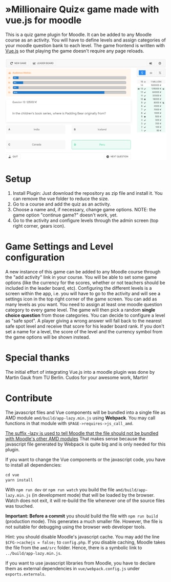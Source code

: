 # »Millionaire Quiz« game made with vue.js for moodle
This is a quiz game plugin for Moodle. It can be added to any Moodle course as an activity. You will 
have to define levels and assign categories of your moodle question bank to each level. The game frontend 
is written with [Vue.js](https://vuejs.org/) so that playing the game doesn't require any page reloads.

![game view](images/README-Screenshot-GameView.png)

# Setup
1. Install Plugin: Just download the repository as zip file and install it. You can remove the vue folder to reduce the size.
2. Go to a course and add the quiz as an activity.
3. Choose a name and, if necessary, change game options. NOTE: the game option "continue game?" doesn't work, yet.
4. Go to the activity and configure levels through the admin screen (top right corner, gears icon).

# Game Settings and Level configuration
A new instance of this game can be added to any Moodle course through the "add activity" link in your course. You 
will be  able to set some game options (like the currency for the scores, whether or not teachers should be included
in the leader board, etc). Configuring the different levels is a screen within the app, i.e. you  will have to go 
to the activity and will see a settings icon in the top right corner of the game screen. You can add as many levels 
as you want. You need to assign at least one moodle question category to every game level. The game will 
then pick a random **single choice question** from those categories. You can decide to configure a level as "safe 
spot". A player giving a wrong answer will fall back to the nearest safe spot level and receive that score for his 
leader board rank. If you don't set a name for a level, the score of the level and the currency symbol from the game 
options will be shown instead.

# Special thanks
The initial effort of integrating Vue.js into a moodle plugin was done by Martin Gauk from TU Berlin. Cudos for your 
awesome work, Martin!

# Contribute
The javascript files and Vue components will be bundled into a single file as AMD module
`amd/build/app-lazy.min.js` using **Webpack**.
You may call functions in that module with `$PAGE->requires->js_call_amd`.

[The suffix -lazy is used to tell Moodle that the file should not be bundled with Moodle's
other AMD modules](https://docs.moodle.org/dev/Javascript_Modules#But_I_have_a_mega_JS_file_I_don.27t_want_loaded_on_every_page.3F)
That makes sense because the javascript file generated by Webpack is quite big
and is only needed for this plugin.

If you want to change the Vue components or the javascript code, you have to install
all dependencies:
```
cd vue
yarn install
```

With `npm run dev` or `npm run watch` you build the file `amd/build/app-lazy.min.js`
(in development mode) that will be loaded by the browser. Watch does not exit, it will
re-build the file whenever one of the source files was touched.

**Important: Before a commit** you should build the file with `npm run build` (production mode).
This generates a much smaller file. However, the file is not suitable for debugging using the
browser web developer tools.

Hint: you should disable Moodle's javascript cache. You may add the line `$CFG->cachejs = false;`
to `config.php`. If you disable caching, Moodle takes the file from the `amd/src` folder.
Hence, there is a symbolic link to `../build/app-lazy.min.js`.

If you want to use javascript libraries from Moodle, you have to declare them as external
dependencies in `vue/webpack.config.js` under `exports.externals`.
